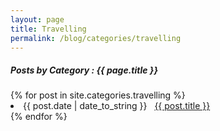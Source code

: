 ```yaml
---
layout: page
title: Travelling
permalink: /blog/categories/travelling
---
```


<h5> Posts by Category : {{ page.title }} </h5>

<div class="card">
{% for post in site.categories.travelling %}
<li class="category-posts"><span>{{ post.date | date_to_string }}</span> &nbsp; <a href="{{ post.url }}">{{ post.title }}</a></li>
{% endfor %}
</div>